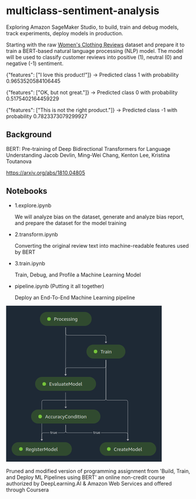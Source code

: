 # multiclass-sentiment-analysis

Exploring Amazon SageMaker Studio, to build, train and debug models, track experiments, deploy models in production.

Starting with the raw [Women's Clothing Reviews](https://www.kaggle.com/nicapotato/womens-ecommerce-clothing-reviews) dataset and prepare it to train a BERT-based natural language processing (NLP) model. The model will be used to classify customer reviews into positive (1), neutral (0) and negative (-1) sentiment.


{"features": ["I love this product!"]} -> Predicted class 1 with probability 0.9653520584106445

{"features": ["OK, but not great."]} -> Predicted class 0 with probability 0.5175402164459229

{"features": ["This is not the right product."]} -> Predicted class -1 with probability 0.7823373079299927

## Background
BERT: Pre-training of Deep Bidirectional Transformers for Language Understanding
Jacob Devlin, Ming-Wei Chang, Kenton Lee, Kristina Toutanova

https://arxiv.org/abs/1810.04805


## Notebooks

* 1.explore.ipynb

    We will analyze bias on the dataset, generate and analyze bias report, and prepare the dataset for the model training


* 2.transform.ipynb

    Converting the original review text into machine-readable features used by BERT


* 3.train.ipynb

    Train, Debug, and Profile a Machine Learning Model


* pipeline.ipynb (Putting it all together)

    Deploy an End-To-End Machine Learning pipeline


![Alt Text](https://github.com/holmen1/babbel/blob/master/multiclass-sentiment-analysis/images/bert_pipeline.png)



Pruned and modified version of programming assignment from 'Build, Train, and Deploy ML Pipelines using BERT' an online non-credit course authorized by DeepLearning.AI & Amazon Web Services and offered through Coursera